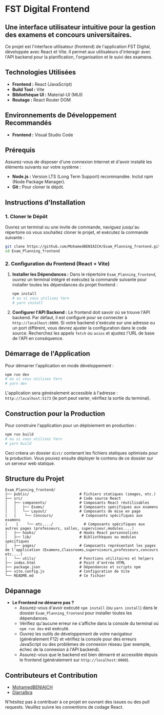 # FST Digital Frontend

## Une interface utilisateur intuitive pour la gestion des examens et concours universitaires.

Ce projet est l'interface utilisateur (frontend) de l'application FST Digital, développée avec React et Vite. Il permet aux utilisateurs d'interagir avec l'API backend pour la planification, l'organisation et le suivi des examens.

## Technologies Utilisées

- **Frontend :** React (JavaScript)
- **Build Tool :** Vite
- **Bibliothèque UI :** Material-UI (MUI)
- **Routage :** React Router DOM

## Environnements de Développement Recommandés

- **Frontend :** Visual Studio Code

## Prérequis

Assurez-vous de disposer d'une connexion Internet et d'avoir installé les éléments suivants sur votre système :

- **Node.js :** Version LTS (Long Term Support) recommandée. Inclut npm (Node Package Manager).
- **Git :** Pour cloner le dépôt.

## Instructions d'Installation

### 1. Cloner le Dépôt

Ouvrez un terminal ou une invite de commande, naviguez jusqu'au répertoire où vous souhaitez cloner le projet, et exécutez la commande suivante :

```bash
git clone https://github.com/MohamedBENIAICH/Exam_Planning_frontend.git
cd Exam_Planning_frontend
```

### 2. Configuration du Frontend (React + Vite)

1.  **Installer les Dépendances :**
    Dans le répertoire `Exam_Planning_frontend`, ouvrez un terminal intégré et exécutez la commande suivante pour installer toutes les dépendances du projet frontend :

    ```bash
    npm install
    # ou si vous utilisez Yarn
    # yarn install
    ```

2.  **Configurer l'API Backend :**
    Le frontend doit savoir où se trouve l'API backend. Par défaut, il est configuré pour se connecter à `http://localhost:8000`. Si votre backend s'exécute sur une adresse ou un port différent, vous devrez ajuster la configuration dans le code source. Recherchez les appels `fetch` ou `axios` et ajustez l'URL de base de l'API en conséquence.

## Démarrage de l'Application

Pour démarrer l'application en mode développement :

```bash
npm run dev
# ou si vous utilisez Yarn
# yarn dev
```

L'application sera généralement accessible à l'adresse : `http://localhost:5173` (le port peut varier, vérifiez la sortie du terminal).

## Construction pour la Production

Pour construire l'application pour un déploiement en production :

```bash
npm run build
# ou si vous utilisez Yarn
# yarn build
```

Ceci créera un dossier `dist/` contenant les fichiers statiques optimisés pour la production. Vous pouvez ensuite déployer le contenu de ce dossier sur un serveur web statique.

## Structure du Projet

```
Exam_Planning_frontend/
├── public/                       # Fichiers statiques (images, etc.)
├── src/                          # Code source React
│   ├── components/               # Composants React réutilisables
│   │   ├── Exams/                # Composants spécifiques aux examens
│   │   └── Layout/               # Composants de mise en page
|   |    └── Concours/             # Composants spécifiques aux examens
|    |    └── etc..../              # Composants spécifiques aux autres pages (professeurs, salles, superviseur,modules....)
│   ├── hooks/                    # Hooks React personnalisés
│   ├── lib/                      # Bibliothèques ou modules spécifiques
│   ├── pages/                    # Composants représentant les pages de l'application (Examens,Classrooms,superviseurs,professeurs,concours etc....)
│   └── utils/                    # Fonctions utilitaires et helpers
├── index.html                    # Point d'entrée HTML
├── package.json                  # Dépendances et scripts npm
├── vite.config.js                # Configuration de Vite
└── README.md                     # Ce fichier
```

## Dépannage

- **Le Frontend ne démarre pas ?**
  - Assurez-vous d'avoir exécuté `npm install` (ou `yarn install`) dans le dossier `Exam_Planning_frontend` pour installer toutes les dépendances.
  - Vérifiez qu'aucune erreur ne s'affiche dans la console du terminal où `npm run dev` est exécuté.
  - Ouvrez les outils de développement de votre navigateur (généralement F12) et vérifiez la console pour des erreurs JavaScript ou des problèmes de connexion réseau (par exemple, échec de la connexion à l'API backend).
  - Assurez-vous que le backend est bien démarré et accessible depuis le frontend (généralement sur `http://localhost:8000`).

## Contributeurs et Contribution
*   [MohamedBENIAICH](https://github.com/MohamedBENIAICH)
*   [DiarraIbra](https://github.com/DiarraIbra)

N'hésitez pas à contribuer à ce projet en ouvrant des issues ou des pull requests. Veuillez suivre les conventions de codage React.
